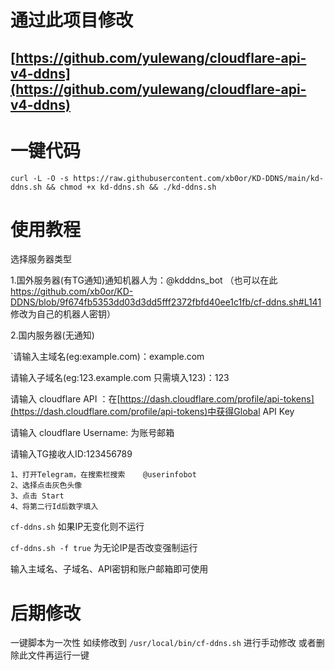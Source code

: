 # 通过此项目修改
## [https://github.com/yulewang/cloudflare-api-v4-ddns](https://github.com/yulewang/cloudflare-api-v4-ddns)


# 一键代码


```
curl -L -O -s https://raw.githubusercontent.com/xb0or/KD-DDNS/main/kd-ddns.sh && chmod +x kd-ddns.sh && ./kd-ddns.sh
```

# 使用教程
选择服务器类型

1.国外服务器(有TG通知)通知机器人为：@kdddns_bot （也可以在此 https://github.com/xb0or/KD-DDNS/blob/9f674fb5353dd03d3dd5fff2372fbfd40ee1c1fb/cf-ddns.sh#L141 修改为自己的机器人密钥）

2.国内服务器(无通知)


`请输入主域名(eg:example.com)：example.com

请输入子域名(eg:123.example.com 只需填入123)：123

请输入 cloudflare API ：在[https://dash.cloudflare.com/profile/api-tokens](https://dash.cloudflare.com/profile/api-tokens)中获得Global API Key

请输入 cloudflare Username: 为账号邮箱

请输入TG接收人ID:123456789

```
1、打开Telegram，在搜索栏搜索    @userinfobot  
2、选择点击灰色头像
3、点击 Start
4、将第二行Id后数字填入
```

`cf-ddns.sh` 如果IP无变化则不运行

`cf-ddns.sh -f true` 为无论IP是否改变强制运行

输入主域名、子域名、API密钥和账户邮箱即可使用


# 后期修改 
一键脚本为一次性 如续修改到 `/usr/local/bin/cf-ddns.sh` 进行手动修改 或者删除此文件再运行一键
